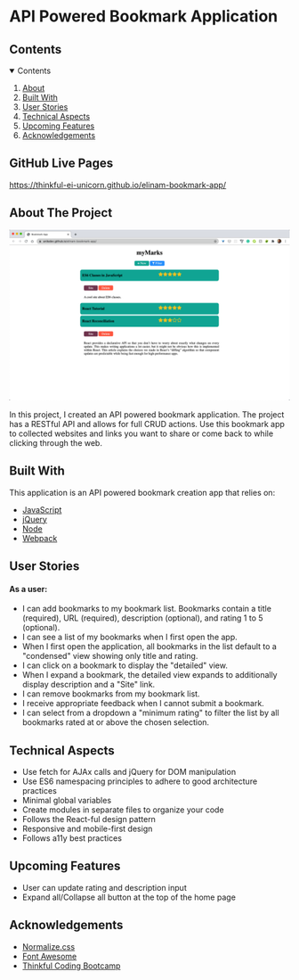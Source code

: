 # API Powered Bookmark Application

<!-- TABLE OF CONTENTS -->
## Contents 
<details open="open">
  <summary>Contents</summary>
  <ol>
    <li><a href="#about">About</a></li>
    <li><a href="#built-with">Built With</a></li>
    <li><a href="#user-stories">User Stories</a></li>
    <li><a href="#technical-aspects">Technical Aspects</a></li>
    <li><a href="#upcoming-features">Upcoming Features</a></li>
    <li><a href="#acknowledgements">Acknowledgements</a></li>
  </ol>
</details>

## GitHub Live Pages

https://thinkful-ei-unicorn.github.io/elinam-bookmark-app/

## About The Project

![Bookmark Application](https://github.com/aniledev/elinam-bookmark-app/blob/gh-pages/bookmark-app.png?raw=true)

In this project, I created an API powered bookmark application. The project has a RESTful API and allows for full CRUD actions. Use this bookmark app to collected websites and links you want to share or come back to while clicking through the web. 

## Built With

This application is an API powered bookmark creation app that relies on:
* [JavaScript](https://www.javascript.com/)
* [jQuery](https://jquery.com)
* [Node](https://nodejs.org/)
* [Webpack](https://webpack.js.org/)


## User Stories

#### As a user:

- I can add bookmarks to my bookmark list. Bookmarks contain a title (required), URL (required), description (optional), and rating 1 to 5 (optional).
- I can see a list of my bookmarks when I first open the app.
- When I first open the application, all bookmarks in the list default to a "condensed" view showing only title and rating.
- I can click on a bookmark to display the "detailed" view.
- When I expand a bookmark, the detailed view expands to additionally display description and a "Site" link.
- I can remove bookmarks from my bookmark list.
- I receive appropriate feedback when I cannot submit a bookmark.
- I can select from a dropdown a "minimum rating" to filter the list by all bookmarks rated at or above the chosen selection.

## Technical Aspects

- Use fetch for AJAx calls and jQuery for DOM manipulation
- Use ES6 namespacing principles to adhere to good architecture practices
- Minimal global variables
- Create modules in separate files to organize your code
- Follows the React-ful design pattern
- Responsive and mobile-first design
- Follows a11y best practices

## Upcoming Features

- User can update rating and description input
- Expand all/Collapse all button at the top of the home page

<!-- ACKNOWLEDGEMENTS -->
## Acknowledgements
* [Normalize.css](https://necolas.github.io/normalize.css/)
* [Font Awesome](https://fontawesome.com)
* [Thinkful Coding Bootcamp](https://www.thinkful.com/)

